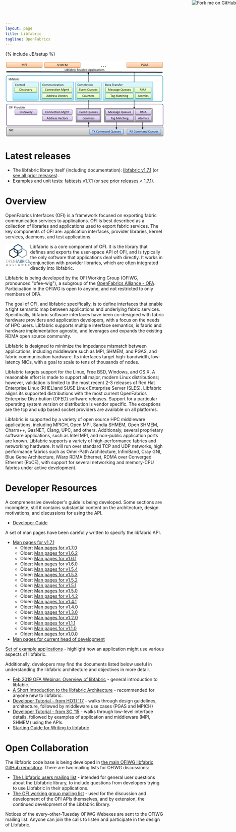 ```yaml
---
layout: page
title: Libfabric
tagline: OpenFabrics
---
```

{% include JB/setup %}

<a href="https://github.com/ofiwg/libfabric"><img style="position: absolute; top: 0; right: 0; border: 0;"
src="https://camo.githubusercontent.com/652c5b9acfaddf3a9c326fa6bde407b87f7be0f4/68747470733a2f2f73332e616d617a6f6e6177732e636f6d2f6769746875622f726962626f6e732f666f726b6d655f72696768745f6f72616e67655f6666373630302e706e67"
alt="Fork me on GitHub"
data-canonical-src="https://s3.amazonaws.com/github/ribbons/forkme_right_orange_ff7600.png"></a>

![OpenFabrics Interface Overview](images/openfabric-interfaces-overview.png)


Latest releases
===============

* The libfabric library itself (including documentation): [libfabric v1.7.1](https://github.com/ofiwg/libfabric/releases/tag/v1.7.1) (or [see all prior releases](https://github.com/ofiwg/libfabric/releases/)).
* Examples and unit tests: [fabtests v1.7.1](https://github.com/ofiwg/libfabric/releases/tag/v1.7.1) (or [see prior releases < 1.7.1](https://github.com/ofiwg/fabtests/releases/)).


Overview
========

OpenFabrics Interfaces (OFI) is a framework focused on exporting fabric communication services to applications.  OFI is best described as a collection of libraries and applications used to export fabric services.  The key components of OFI are: application interfaces, provider libraries, kernel services, daemons, and test applications. 

<img align="left" src="images/ofa-logo.png">Libfabric is a core component of OFI.  It is the library that defines and exports the user-space API of OFI, and is typically the only software that applications deal with directly.  It works in conjunction with provider libraries, which are often integrated directly into libfabric.

Libfabric is being developed by the OFI Working Group (OFIWG, pronounced "ofee-wig"), a subgroup of the [OpenFabrics Alliance - OFA](http://www.openfabrics.org/).  Participation in the OFIWG is open to anyone, and not restricted to only members of OFA.

The goal of OFI, and libfabric specifically, is to define interfaces that enable a tight semantic map between applications and underlying fabric services.  Specifically, libfabric software interfaces have been co-designed with fabric hardware providers and application developers, with a focus on the needs of HPC users.  Libfabric supports multiple interface semantics, is fabric and hardware implementation agnostic, and leverages and expands the existing RDMA open source community.

Libfabric is designed to minimize the impedance mismatch between applications, including middleware such as MPI, SHMEM, and PGAS, and fabric communication hardware.  Its interfaces target high-bandwidth, low-latency NICs, with a goal to scale to tens of thousands of nodes.

Libfabric targets support for the Linux, Free BSD, Windows, and OS X.  A reasonable effort is made to support all major, modern Linux distributions; however, validation is limited to the most recent 2-3 releases of Red Hat Enterprise Linux (RHEL)and SUSE Linux Enterprise Server (SLES).  Libfabric aligns its supported distributions with the most current OpenFabrics Enterprise Distribution (OFED) software releases.  Support for a particular operating system version or distribution is vendor specific.  The exceptions are the tcp and udp based socket providers are available on all platforms.

Libfabric is supported by a variety of open source HPC middleware applications, including MPICH, Open MPI, Sandia SHMEM, Open SHMEM, Charm++, GasNET, Clang, UPC, and others.  Additionaly, several proprietary software applications, such as Intel MPI, and non-public application ports are known.  Libfabric supports a variety of high-performance fabrics and networking hardware.  It will run over standard TCP and UDP networks, high performance fabrics such as Omni-Path Architecture, InfiniBand, Cray GNI, Blue Gene Architecture, iWarp RDMA Ethernet, RDMA over Converged Ethernet (RoCE), with support for several networking and memory-CPU fabrics under active development.

Developer Resources
===================

A comprehensive developer's guide is being developed.  Some sections are incomplete, still it contains substantial content on the architecture, design motivations, and discussions for using the API.

* [Developer Guide](https://github.com/ofiwg/ofi-guide/blob/master/OFIGuide.md)

A set of man pages have been carefully written to specify the libfabric API.

* [Man pages for v1.7.1](v1.7.1/man/)
  * Older: [Man pages for v1.7.0](v1.7.0/man/)
  * Older: [Man pages for v1.6.2](v1.6.2/man/)
  * Older: [Man pages for v1.6.1](v1.6.1/man/)
  * Older: [Man pages for v1.6.0](v1.6.0/man/)
  * Older: [Man pages for v1.5.4](v1.5.4/man/)
  * Older: [Man pages for v1.5.3](v1.5.3/man/)
  * Older: [Man pages for v1.5.2](v1.5.2/man/)
  * Older: [Man pages for v1.5.1](v1.5.1/man/)
  * Older: [Man pages for v1.5.0](v1.5.0/man/)
  * Older: [Man pages for v1.4.2](v1.4.2/man/)
  * Older: [Man pages for v1.4.1](v1.4.1/man/)
  * Older: [Man pages for v1.4.0](v1.4.0/man/)
  * Older: [Man pages for v1.3.0](v1.3.0/man/)
  * Older: [Man pages for v1.2.0](v1.2.0/man/)
  * Older: [Man pages for v1.1.1](v1.1.1/man/)
  * Older: [Man pages for v1.1.0](v1.1.0/man/)
  * Older: [Man pages for v1.0.0](v1.0.0/man/)
* [Man pages for current head of development](master/man/)

[Set of example applications](https://github.com/ofiwg/fabtests) - highlight how an application might use various aspects of libfabric.

Additionally, developers may find the documents listed below useful in understanding the libfabric architecture and objectives in more detail.

* [Feb 2019 OFA Webinar: Overview of libfabric](https://www.slideshare.net/seanhefty/ofi-overview-2019-webinar) - general introduction to libfabic.
* [A Short Introduction to the libfabric Architecture](https://www.slideshare.net/seanhefty/ofi-overview) - recommended for anyone new to libfabric.
* [Developer Tutorial - from HOTI '17](https://www.slideshare.net/seanhefty/2017-ofihotitutorial) - walks through design guidelines, architecture, followed by middleware use cases (PGAS and MPICH)
* [Developer Tutorial - from SC '15](https://www.slideshare.net/dgoodell/ofi-libfabric-tutorial) - walks through low-level interface details, followed by examples of application and middleware (MPI, SHMEM) using the APIs.
* [Starting Guide for Writing to libfabric](https://www.slideshare.net/JianxinXiong/getting-started-with-libfabric)


Open Collaboration
==================

The libfabric code base is being developed in [the main OFIWG libfabric GitHub repository](https://github.com/ofiwg/libfabric).  There are two mailing lists for OFIWG discussions:

* [The Libfabric users mailing list](http://lists.openfabrics.org/mailman/listinfo/libfabric-users) - intended for general user questions about the Libfabric library, to include questions from developers trying to use Libfabric in their applications.
* [The OFI working group mailing list](http://lists.openfabrics.org/mailman/listinfo/ofiwg) - used for the discussion and development of the OFI APIs themselves, and by extension, the continued development of the Libfabric library.

Notices of the every-other-Tuesday OFIWG Webexes are sent to the OFIWG mailing list.  Anyone can join the calls to listen and participate in the design of Libfabric.

